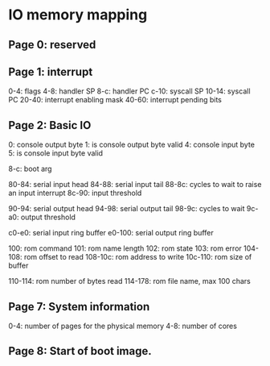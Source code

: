 # IO memory mapping

## Page 0: reserved

## Page 1: interrupt

0-4: flags
4-8: handler SP
8-c: handler PC
c-10: syscall SP
10-14: syscall PC
20-40: interrupt enabling mask
40-60: interrupt pending bits

## Page 2: Basic IO

0: console output byte
1: is console output byte valid
4: console input byte
5: is console input byte valid

8-c: boot arg

80-84: serial input head
84-88: serial input tail
88-8c: cycles to wait to raise an input interrupt
8c-90: input threshold

90-94: serial output head
94-98: serial output tail
98-9c: cycles to wait
9c-a0: output threshold

c0-e0: serial input ring buffer
e0-100: serial output ring buffer

100: rom command
101: rom name length
102: rom state
103: rom error
104-108: rom offset to read
108-10c: rom address to write
10c-110: rom size of buffer

110-114: rom number of bytes read
114-178: rom file name, max 100 chars

## Page 7: System information

0-4: number of pages for the physical memory
4-8: number of cores

## Page 8: Start of boot image.
